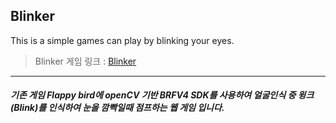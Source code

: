 ## Blinker

This is a simple games can play by blinking your eyes.

> Blinker 게임 링크 : [Blinker](https://codestates-blinker.ml/)


<hr />

##### 기존 게임 Flappy bird에 openCV 기반 BRFV4 SDK를 사용하여 얼굴인식 중 윙크(Blink)를 인식하여 눈을 깜빡일때 점프하는 웹 게임 입니다.

